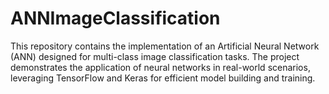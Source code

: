 # ANNImageClassification
This repository contains the implementation of an Artificial Neural Network (ANN) designed for multi-class image classification tasks. The project demonstrates the application of neural networks in real-world scenarios, leveraging TensorFlow and Keras for efficient model building and training.
